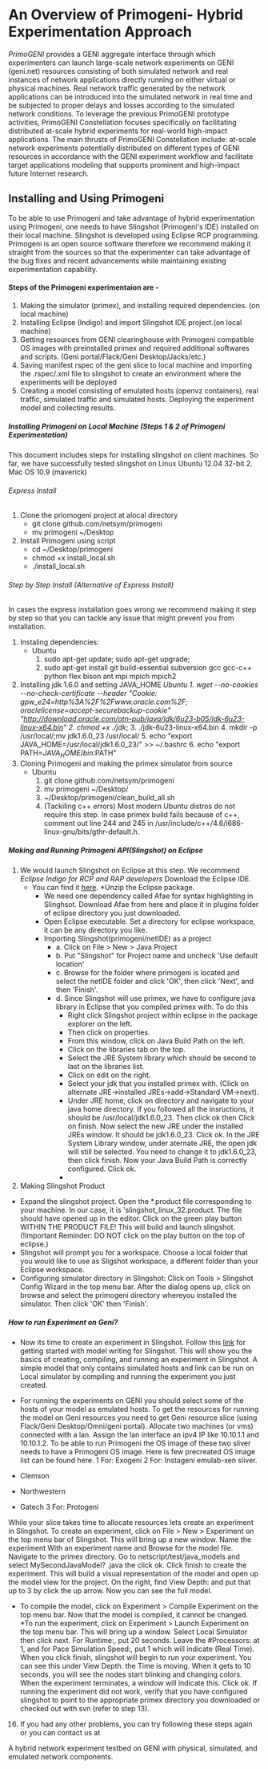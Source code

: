 An Overview of Primogeni- Hybrid Experimentation Approach
========================================================
*PrimoGENI* provides a GENI aggregate interface through which experimenters can launch large-scale network experiments on GENI (geni.net) resources consisting of both simulated network and real instances of network applications directly running on either virtual or physical machines. Real network traffic generated by the network applications can be introduced into the simulated network in real time and be subjected to proper delays and losses according to the simulated network conditions. To leverage the previous PrimoGENI prototype activities, PrimoGENI Constellation focuses specifically on facilitating distributed at-scale hybrid experiments for real-world high-impact applications. The main thrusts of PrimoGENI Constellation include: at-scale network experiments potentially distributed on different types of GENI resources in accordance with the GENI experiment workflow and facilitate  target applications modeling that supports prominent and high-impact future Internet research.



## Installing and Using Primogeni
To be able to use Primogeni and take advantage of hybrid experimentation using Primogeni, one needs to have Slingshot (Primogeni's IDE) installed on their local machine. Slingshot is developed using Eclipse RCP programming. Primogeni is an open source software therefore we recommend making it straight from the sources so that the experimenter can take advantage of the bug fixes and recent advancements while maintaining existing experimentation capability. 


#### Steps of the Primogeni experimentaion are -
  1. Making the simulator (primex), and installing required dependencies. (on local machine)
  2. Installing Eclipse (Indigo) and import Slingshot IDE project.(on local machine)
  3. Getting resources from GENI clearinghouse with Primogeni compatible OS images with preinstalled primex and required additional softwares and scripts. (Geni portal/Flack/Geni Desktop/Jacks/etc.)
4. Saving manifest rspec of the geni slice to local machine and importing the .rspec/.xml file to slingshot to create an environment where the experiments will be deployed
5. Creating a model consisting of emulated hosts (openvz containers), real traffic, simulated traffic and simulated hosts. Deploying the experiment model and collecting results.


##### Installing Primogeni on Local Machine (Steps 1 & 2 of Primogeni Experimentation)
This document includes steps for installing slingshot  on client machines. So far, we have successfully tested slingshot on Linux Ubuntu 12.04 32-bit
2. Mac OS 10.9 (maverick)


###### Express Install

1. Clone the priomogeni project at alocal directory
   * git clone github.com/netsym/primogeni
   * mv primogeni ~/Desktop
2. Install Primogeni using script
   * cd ~/Desktop/primogeni
   * chmod +x install_local.sh
   * ./install_local.sh


###### Step by Step Install (Alternative of Express Install)
In cases the express installation goes wrong we recommend making it step by step so that you can tackle any issue that might prevent you from installation.

1. Instaling dependencies:
   * Ubuntu
       1. sudo apt-get update; sudo apt-get upgrade;
       2. sudo apt-get install git build-essential subversion gcc gcc-c++ python flex bison ant mpi mpich mpich2 
2. Installing jdk 1.6.0 and setting JAVA_HOME
   *Ubuntu
       1. wget --no-cookies --no-check-certificate --header "Cookie: gpw_e24=http%3A%2F%2Fwww.oracle.com%2F; oraclelicense=accept-securebackup-cookie" "http://download.oracle.com/otn-pub/java/jdk/6u23-b05/jdk-6u23-linux-x64.bin"
       2. chmod +x ./jdk*;
       3. ./jdk-6u23-linux-x64.bin
       4. mkdir -p /usr/local/;mv jdk1.6.0_23 /usr/local/
       5. echo "export JAVA_HOME=/usr/local/jdk1.6.0_23/" >> ~/.bashrc
       6. echo "export PATH=$JAVA_HOME/bin:$PATH"
3. Cloning Primogeni and making the primex simulator from source
   * Ubuntu
       1. git clone github.com/netsym/primogeni
       2. mv primogeni ~/Desktop/
       3. ~/Desktop/primogeni/clean_build_all.sh
       4. (Tackiling c++ errors) Most modern Ubuntu distros do not require this step. In case primex build fails because of c++, comment out line 244 and 245 in /usr/include/c++/4.6/i686-linux-gnu/bits/gthr-default.h.

##### Making and Running Primogeni API(Slingshot) on Eclipse

1. We would launch Slingshot on Eclipse at this step. We recommend *Eclipse Indigo for RCP and RAP developers* Download the Eclipse IDE.
   * You can find it [here](http://www.eclipse.org/downloads/packages/eclipse-rcp-and-rap-developers/indigosr2).
     *Unzip the Eclipse package.
     * We need one dependency called Afae for syntax highlighting in Slinghsot. Download Afae from here and place it in plugins folder of eclipse directory you just downloaded.
     * Open Eclipse executable. Set a directory for eclipse workspace, it can be any directory you like. 
     * Importing Slingshot(primogeni/netIDE) as a project
       * a. Click on File > New > Java Project
       * b. Put "Slingshot" for Project name and uncheck 'Use default location'
       * c. Browse for the folder where primogeni is located and select the netIDE folder and click 'OK', then click 'Next', and then 'Finish'.
       * d. Since Slingshot will use primex, we have to configure java library in Eclipse that you compiled primex with. To do this
         * Right click Slingshot project within eclipse in the package explorer on the left.
         * Then click on properties.
         * From this window, click on Java Build Path on the left. 
         * Click on the libraries tab on the top. 
         * Select the JRE System library which should be second to last on the libraries list. 
         * Click on edit on the right.
         * Select your jdk that you installed primex with. (Click on alternate JRE->installed JREs->add->Standard VM->next).
         * Under JRE home, click on directory and navigate to your java home directory. If you followed all the insructions, it should be /usr/local/jdk1.6.0_23. Then click ok then Click on finish. Now select the new JRE under the installed JREs window. It should be jdk1.6.0_23. Click ok. In the JRE System Library window, under aternate JRE, the open jdk will still be selected. You need to change it to jdk1.6.0_23, then click finish. Now your Java Build Path is correctly configured. Click ok.
         * 
2. Making Slingshot Product
  * Expand the slingshot project. Open the *.product file corresponding to your machine. In our case, it is 'slingshot_linux_32.product. The file should have opened up in the editor. Click on the green play button WITHIN THE PRODUCT FILE! This will build and launch slingshot. (!Important Reminder: DO NOT click on the play button on the top of eclipse.)
  * Slingshot will prompt you for a workspace. Choose a local folder that you would like to use as Sligshot workspace, a different folder than your Eclipse workspace. 
  * Configuring simulator directory in Slingshot: Click on Tools > Slingshot Config Wizard in the top menu bar. After the dialog opens up, click on browse and select the primogeni directory whereyou installed the simulator. Then click 'OK' then 'Finish'.



##### How to run Experiment on Geni?
  * Now its time to create an experiment in Slingshot. Follow this [link](http://users.cis.fiu.edu/~meraz001/primotutorial/getstarted.html) for getting started with model writing for Slingshot. This will show you the basics of creating, compiling, and running an experiment in Slingshot. 
A simple model that only contains simulated hosts and link can be run on Local simulator by compiling and running the experiment you just created.

  * For running the experiments on GENI you should select some of the hosts of your model as emulated hosts. To get the resources for running the model on Geni resources you need to get Geni resource slice (using Flack/Geni Desktop/Omni/geni portal). Allocate two machines (or vms) connected with a lan. Assign the lan interface an ipv4 IP like 10.10.1.1 and 10.10.1.2. To be able to run Primogeni the OS image of these two sliver needs to have a Primogeni OS image. 
Here is few precreated OS image list can be found here.
1 For: Exogeni
2 For: Instageni emulab-xen sliver.
   * Clemson
   * Northwestern
   * Gatech
3 For: Protogeni

 While your slice takes time to allocate resources lets create an experiment in Slingshot. To create an experiment, click on File > New > Experiment on the top menu bar of Slingshot. This will bring up a new window. Name the experiment With an experiment name and Browse for the model file. Navigate to the primex directory. Go to netscript/test/java_models and select MySecondJavaModel? .java the click ok. Click finish to create the experiment. This will build a visual representation of the model and open up the model view for the project. On the right, find View Depth: and put that up to 3 by click the up arrow. Now you can see the full model. 
   * To compile the model, click on Experiment > Compile Experiment on the top menu bar. Now that the model is compiled, it cannot be changed. 
   *To run the experiment, click on Experiment > Launch Experiment on the top menu bar. This will bring up a window. Select Local Simulator then click next. For Runtime:, put 20 seconds. Leave the #Processors: at 1, and for Pace Simulation Speed:, put 1 which will indicate (Real Time). When you click finish, slingshot will begin to run your experiment. You can see this under View Depth. the Time is moving. When it gets to 10 seconds, you will see the nodes start blinking and changing colors. When the experiment terminates, a window will indicate this. Click ok. If running the experiment did not work, verify that you have configured slingshot to point to the appropriate primex directory you downloaded or checked out with svn (refer to step 13).
16. If you had any other problems, you can try following these steps again or you can contact us at <support-email-here>



A hybrid network experiment testbed on GENI with physical, simulated, and emulated network components.
